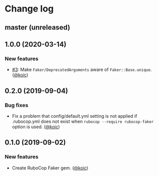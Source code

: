 # Change log

## master (unreleased)

## 1.0.0 (2020-03-14)

### New features

* [#3](https://github.com/koic/rubocop-faker/issues/3): Make `Faker/DeprecatedArguments` aware of `Faker::Base.unique`. ([@koic][])

## 0.2.0 (2019-09-04)

### Bug fixes

* Fix a problem that config/default.yml setting is not applied if .rubocop.yml does not exist when `rubocop --require rubocop-faker` option is used. ([@koic][])

## 0.1.0 (2019-09-02)

### New features

* Create RuboCop Faker gem. ([@koic][])

[@koic]: https://github.com/koic
